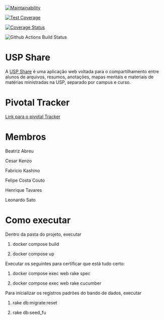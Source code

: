 [![Maintainability](https://api.codeclimate.com/v1/badges/db41a5c6bc4f9a836ade/maintainability)](https://codeclimate.com/github/beasabreu/projeto-esi/maintainability)

[![Test Coverage](https://api.codeclimate.com/v1/badges/db41a5c6bc4f9a836ade/test_coverage)](https://codeclimate.com/github/beasabreu/projeto-esi/test_coverage)

[![Coverage Status](https://coveralls.io/repos/github/beasabreu/projeto-esi/badge.svg?branch=main)](https://coveralls.io/github/beasabreu/projeto-esi?branch=main)

![Github Actions Build Status](https://github.com/beasabreu/projeto-esi/actions/workflows/ruby.yml/badge.svg)
# USP Share
A [USP Share](https://projeto-esi-heroku.herokuapp.com/) é uma aplicação web voltada para o compartilhamento entre alunos de arquivos, resumos, anotações, mapas mentais e materiais de matérias ministradas na USP, separado por campus e curso.

# Pivotal Tracker
[Link para o pivotal Tracker](https://www.pivotaltracker.com/n/projects/2603039)

# Membros
Beatriz Abreu

Cesar Kenzo

Fabricio Kashino

Felipe Costa Couto

Henrique Tavares

Leonardo Sato

# Como executar

Dentro da pasta do projeto, executar

1) docker compose build

2) docker compose up

Executar os seguintes para certificar que está tudo certo:

1) docker compose exec web rake spec

2) docker compose exec web rake cucumber


Para inicializar os registros padrões do bando de dados, executar

1) rake db:migrate:reset

2) rake db:seed_fu
